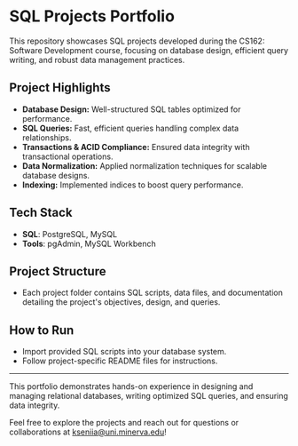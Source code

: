 # SQL Projects Portfolio

This repository showcases SQL projects developed during the CS162: Software Development course, focusing on database design, efficient query writing, and robust data management practices.

## **Project Highlights**
- **Database Design:** Well-structured SQL tables optimized for performance.
- **SQL Queries:** Fast, efficient queries handling complex data relationships.
- **Transactions & ACID Compliance:** Ensured data integrity with transactional operations.
- **Data Normalization:** Applied normalization techniques for scalable database designs.
- **Indexing:** Implemented indices to boost query performance.

## **Tech Stack**
- **SQL**: PostgreSQL, MySQL
- **Tools**: pgAdmin, MySQL Workbench

## **Project Structure**
- Each project folder contains SQL scripts, data files, and documentation detailing the project's objectives, design, and queries.

## **How to Run**
- Import provided SQL scripts into your database system.
- Follow project-specific README files for instructions.

---
This portfolio demonstrates hands-on experience in designing and managing relational databases, writing optimized SQL queries, and ensuring data integrity.

Feel free to explore the projects and reach out for questions or collaborations at kseniia@uni.minerva.edu!
